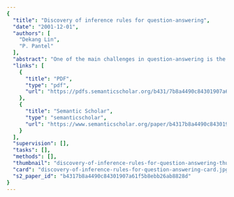 ```yaml
---
{
  "title": "Discovery of inference rules for question-answering",
  "date": "2001-12-01",
  "authors": [
    "Dekang Lin",
    "P. Pantel"
  ],
  "abstract": "One of the main challenges in question-answering is the potential mismatch between the expressions in questions and the expressions in texts. While humans appear to use inference rules such as ‘X writes Y’ implies ‘X is the author of Y’ in answering questions, such rules are generally unavailable to question-answering systems due to the inherent difficulty in constructing them. In this paper, we present an unsupervised algorithm for discovering inference rules from text. Our algorithm is based on an extended version of Harris’ Distributional Hypothesis, which states that words that occurred in the same contexts tend to be similar. Instead of using this hypothesis on words, we apply it to paths in the dependency trees of a parsed corpus. Essentially, if two paths tend to link the same set of words, we hypothesize that their meanings are similar. We use examples to show that our system discovers many inference rules easily missed by humans.",
  "links": [
    {
      "title": "PDF",
      "type": "pdf",
      "url": "https://pdfs.semanticscholar.org/b431/7b8a4490c84301907a61f5b8ebb26ab8828d.pdf"
    },
    {
      "title": "Semantic Scholar",
      "type": "semanticscholar",
      "url": "https://www.semanticscholar.org/paper/b4317b8a4490c84301907a61f5b8ebb26ab8828d"
    }
  ],
  "supervision": [],
  "tasks": [],
  "methods": [],
  "thumbnail": "discovery-of-inference-rules-for-question-answering-thumb.jpg",
  "card": "discovery-of-inference-rules-for-question-answering-card.jpg",
  "s2_paper_id": "b4317b8a4490c84301907a61f5b8ebb26ab8828d"
}
---
```


